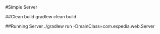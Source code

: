 #Simple Server


##Clean build
gradlew clean build


##Running Server
./gradlew run -DmainClass=com.expedia.web.Server





